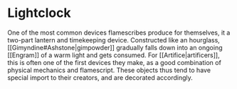 # Lightclock

One of the most common devices flamescribes produce for themselves, it a two-part lantern and timekeeping device. Constructed like an hourglass, [[Gimyndine#Ashstone|gimpowder]] gradually falls down into an ongoing [[Engram]] of a warm light and gets consumed. For [[Artifice|artificers]], this is often one of the first devices they make, as a good combination of physical mechanics and flamescript. These objects thus tend to have special import to their creators, and are decorated accordingly.
